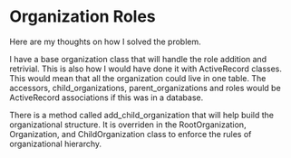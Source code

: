 # Organization Roles
Here are my thoughts on how I solved the problem.

I have a base organization class that will handle the role addition and
retrivial. This is also how I would have done it with ActiveRecord
classes. This would mean that all the organization could live in one
table. The accessors, child_organizations, parent_organizations and
roles would be ActiveRecord associations if this was in a database.

There is a method called add_child_organization that will
help build the organizational structure.  It is overriden in the
RootOrganization, Organization, and ChildOrganization class to enforce
the rules of organizational hierarchy.
